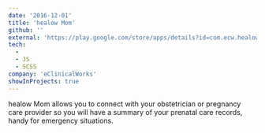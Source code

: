 ```yaml
---
date: '2016-12-01'
title: 'healow Mom'
github: ''
external: 'https://play.google.com/store/apps/details?id=com.ecw.healowmom&hl=en_CA'
tech:
  -
  - JS
  - SCSS
company: 'eClinicalWorks'
showInProjects: true
---
```


healow Mom allows you to connect with your obstetrician or pregnancy care provider so you will have a summary of your prenatal care records, handy for emergency situations.
